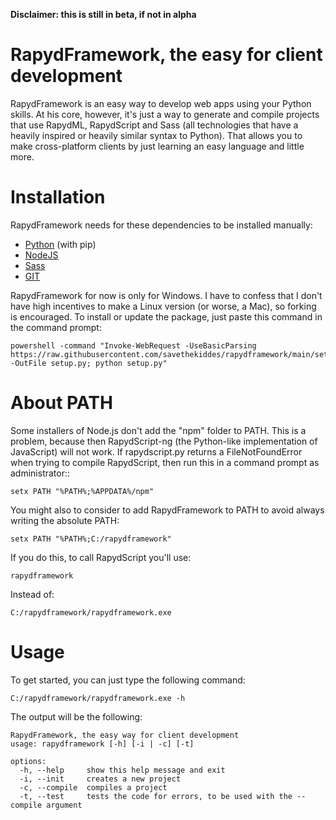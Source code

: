 **Disclaimer: this is still in beta, if not in alpha**

# RapydFramework, the easy for client development
RapydFramework is an easy way to develop web apps using your Python skills. At his core, however, it's just a
way to generate and compile projects that use RapydML, RapydScript and Sass (all technologies that have a heavily 
inspired or heavily similar syntax to Python). That allows you to make cross-platform clients by just learning an
easy language and little more.

# Installation
RapydFramework needs for these dependencies to be installed manually:
- [Python](https://www.python.org/) (with pip)
- [NodeJS](https://nodejs.org/)
- [Sass](https://sass-lang.com/)
- [GIT](https://https://git-scm.com/)


RapydFramework for now is only for Windows. I have to confess that I don't have high incentives to make a Linux
version (or worse, a Mac), so forking is encouraged. To install or update the package, just paste this command
in the command prompt:

    powershell -command "Invoke-WebRequest -UseBasicParsing https://raw.githubusercontent.com/savethekiddes/rapydframework/main/setup.py -OutFile setup.py; python setup.py"

# About PATH
Some installers of Node.js don't add the "npm" folder to PATH. This is a problem, because then RapydScript-ng (the
Python-like implementation of JavaScript) will not work. If rapydscript.py returns a FileNotFoundError when trying
to compile RapydScript, then run this in a command prompt as administrator::

    setx PATH "%PATH%;%APPDATA%/npm"

You might also to consider to add RapydFramework to PATH to avoid always writing the absolute PATH:

    setx PATH "%PATH%;C:/rapydframework"

If you do this, to call RapydScript you'll use:

    rapydframework

Instead of:

    C:/rapydframework/rapydframework.exe

# Usage
To get started, you can just type the following command:

    C:/rapydframework/rapydframework.exe -h

The output will be the following:

    RapydFramework, the easy way for client development
    usage: rapydframework [-h] [-i | -c] [-t]

    options:
      -h, --help     show this help message and exit
      -i, --init     creates a new project
      -c, --compile  compiles a project
      -t, --test     tests the code for errors, to be used with the --compile argument
